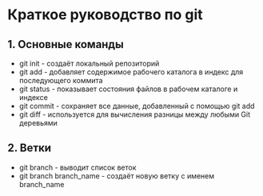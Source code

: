 # Краткое руководство по git
## 1. Основные команды
* git init - создаёт локальный репозиторий
* git add - добавляет содержимое рабочего каталога в индекс для последующего коммита
* git status - показывает состояния файлов в рабочем каталоге и индексе
* git commit - сохраняет все данные, добавленный с помощью git add
* git diff - используется для вычисления разницы между любыми Git деревьями

## 2. Ветки
* git branch - выводит список веток
* git branch branch_name - создаёт новую ветку с именем branch_name
